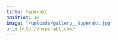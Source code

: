 ```yaml
---
title: Hyperakt
position: 32
image: "/uploads/gallery__hyperakt.jpg"
url: http://hyperakt.com/
---
```


